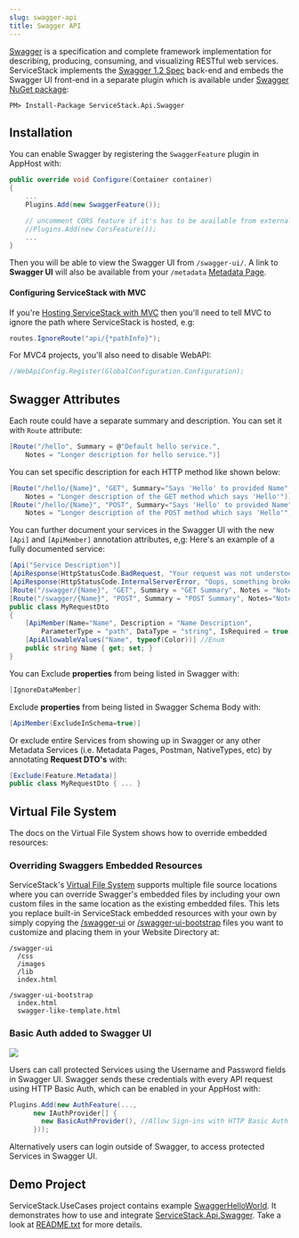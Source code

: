```yaml
---
slug: swagger-api
title: Swagger API
---
```


[Swagger](http://swagger.io/) is a specification and complete framework implementation for describing, producing, consuming, and visualizing RESTful web services. ServiceStack implements the 
[Swagger 1.2 Spec](https://github.com/swagger-api/swagger-spec/blob/master/versions/1.2.md) back-end and embeds the Swagger UI front-end in a separate plugin which is available under [Swagger NuGet package](http://nuget.org/packages/ServiceStack.Api.Swagger/):

    PM> Install-Package ServiceStack.Api.Swagger

## Installation

You can enable Swagger by registering the `SwaggerFeature` plugin in AppHost with:

```csharp
public override void Configure(Container container)
{
    ...
    Plugins.Add(new SwaggerFeature());

    // uncomment CORS feature if it's has to be available from external sites 
    //Plugins.Add(new CorsFeature()); 
    ...
}
```

Then you will be able to view the Swagger UI from `/swagger-ui/`. A link to **Swagger UI** will also be available from your `/metadata` [Metadata Page](/metadata-page).

#### Configuring ServiceStack with MVC

If you're [Hosting ServiceStack with MVC](/mvc-integration) then you'll need to tell MVC to ignore the path where ServiceStack is hosted, e.g:

```csharp
routes.IgnoreRoute("api/{*pathInfo}"); 
```

For MVC4 projects, you'll also need to disable WebAPI:

```csharp
//WebApiConfig.Register(GlobalConfiguration.Configuration);
```

## Swagger Attributes

Each route could have a separate summary and description. You can set it with `Route` attribute:

```csharp
[Route("/hello", Summary = @"Default hello service.", 
    Notes = "Longer description for hello service.")]
```

You can set specific description for each HTTP method like shown below:

```csharp
[Route("/hello/{Name}", "GET", Summary="Says 'Hello' to provided Name", 
    Notes = "Longer description of the GET method which says 'Hello'")]
[Route("/hello/{Name}", "POST", Summary="Says 'Hello' to provided Name", 
    Notes = "Longer description of the POST method which says 'Hello'")]
```

You can further document your services in the Swagger UI with the new `[Api]` and `[ApiMember]` annotation attributes, e,g: Here's an example of a fully documented service:

```csharp
[Api("Service Description")]
[ApiResponse(HttpStatusCode.BadRequest, "Your request was not understood")]
[ApiResponse(HttpStatusCode.InternalServerError, "Oops, something broke")]
[Route("/swagger/{Name}", "GET", Summary = "GET Summary", Notes = "Notes")]
[Route("/swagger/{Name}", "POST", Summary = "POST Summary", Notes="Notes")]
public class MyRequestDto
{
    [ApiMember(Name="Name", Description = "Name Description",
        ParameterType = "path", DataType = "string", IsRequired = true)]
    [ApiAllowableValues("Name", typeof(Color))] //Enum
    public string Name { get; set; }
}
```

You can Exclude **properties** from being listed in Swagger with:

```csharp
[IgnoreDataMember]
```

Exclude **properties** from being listed in Swagger Schema Body with:

```csharp
[ApiMember(ExcludeInSchema=true)]
```

Or exclude entire Services from showing up in Swagger or any other Metadata Services (i.e. Metadata Pages, Postman, NativeTypes, etc) by annotating **Request DTO's** with:

```csharp
[Exclude(Feature.Metadata)]
public class MyRequestDto { ... }
```

## Virtual File System

The docs on the Virtual File System shows how to override embedded resources:

### Overriding Swaggers Embedded Resources

ServiceStack's [Virtual File System](/virtual-file-system) supports multiple file source locations where you can override Swagger's embedded files by including your own custom files in the same location as the existing embedded files. This lets you replace built-in ServiceStack embedded resources with your own by simply copying the [/swagger-ui](https://github.com/ServiceStack/ServiceStack/tree/master/src/ServiceStack.Api.Swagger/swagger-ui) or [/swagger-ui-bootstrap](https://github.com/ServiceStack/ServiceStack/tree/master/src/ServiceStack.Api.Swagger/swagger-ui-bootstrap) files you want to customize and placing them in your Website Directory at:

```
/swagger-ui
  /css
  /images
  /lib
  index.html

/swagger-ui-bootstrap
  index.html
  swagger-like-template.html
```

### Basic Auth added to Swagger UI

![](https://raw.githubusercontent.com/ServiceStack/Assets/master/img/release-notes/swagger-basicauth.png)

Users can call protected Services using the Username and Password fields in Swagger UI. 
Swagger sends these credentials with every API request using HTTP Basic Auth, 
which can be enabled in your AppHost with:

```csharp
Plugins.Add(new AuthFeature(...,
      new IAuthProvider[] { 
        new BasicAuthProvider(), //Allow Sign-ins with HTTP Basic Auth
      }));
```

Alternatively users can login outside of Swagger, to access protected Services in Swagger UI.

## Demo Project

ServiceStack.UseCases project contains example [SwaggerHelloWorld](https://github.com/ServiceStack/ServiceStack.UseCases/tree/master/SwaggerHelloWorld). It demonstrates how to use and integrate [ServiceStack.Api.Swagger](http://nuget.org/packages/ServiceStack.Api.Swagger/). Take a look at [README.txt](https://github.com/ServiceStack/ServiceStack.UseCases/blob/master/SwaggerHelloWorld/README.txt) for more details. 